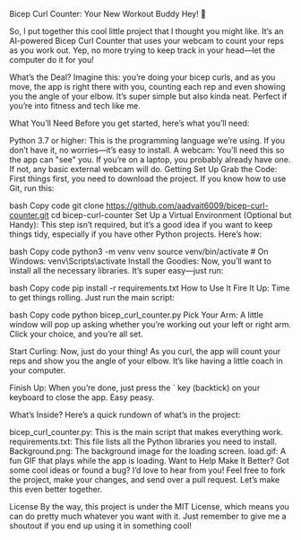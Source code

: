 Bicep Curl Counter: Your New Workout Buddy
Hey! 👋

So, I put together this cool little project that I thought you might like. It’s an AI-powered Bicep Curl Counter that uses your webcam to count your reps as you work out. Yep, no more trying to keep track in your head—let the computer do it for you!

What’s the Deal?
Imagine this: you’re doing your bicep curls, and as you move, the app is right there with you, counting each rep and even showing you the angle of your elbow. It’s super simple but also kinda neat. Perfect if you’re into fitness and tech like me.

What You’ll Need
Before you get started, here’s what you’ll need:

Python 3.7 or higher: This is the programming language we’re using. If you don’t have it, no worries—it’s easy to install.
A webcam: You’ll need this so the app can "see" you. If you’re on a laptop, you probably already have one. If not, any basic external webcam will do.
Getting Set Up
Grab the Code:
First things first, you need to download the project. If you know how to use Git, run this:

bash
Copy code
git clone https://github.com/aadvait6009/bicep-curl-counter.git
cd bicep-curl-counter
Set Up a Virtual Environment (Optional but Handy):
This step isn’t required, but it’s a good idea if you want to keep things tidy, especially if you have other Python projects. Here’s how:

bash
Copy code
python3 -m venv venv
source venv/bin/activate  # On Windows: venv\Scripts\activate
Install the Goodies:
Now, you’ll want to install all the necessary libraries. It’s super easy—just run:

bash
Copy code
pip install -r requirements.txt
How to Use It
Fire It Up:
Time to get things rolling. Just run the main script:

bash
Copy code
python bicep_curl_counter.py
Pick Your Arm:
A little window will pop up asking whether you’re working out your left or right arm. Click your choice, and you’re all set.

Start Curling:
Now, just do your thing! As you curl, the app will count your reps and show you the angle of your elbow. It’s like having a little coach in your computer.

Finish Up:
When you’re done, just press the ` key (backtick) on your keyboard to close the app. Easy peasy.

What’s Inside?
Here’s a quick rundown of what’s in the project:

bicep_curl_counter.py: This is the main script that makes everything work.
requirements.txt: This file lists all the Python libraries you need to install.
Background.png: The background image for the loading screen.
load.gif: A fun GIF that plays while the app is loading.
Want to Help Make It Better?
Got some cool ideas or found a bug? I’d love to hear from you! Feel free to fork the project, make your changes, and send over a pull request. Let’s make this even better together.

License
By the way, this project is under the MIT License, which means you can do pretty much whatever you want with it. Just remember to give me a shoutout if you end up using it in something cool!
